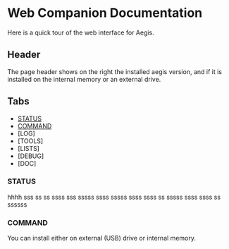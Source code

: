 # Web Companion Documentation
Here is a quick tour of the web interface for Aegis.

## Header
The page header shows on the right the installed aegis version, and if it is installed on the internal memory or an external drive.

## Tabs
- [STATUS](#STATUS)
- [COMMAND](#COMMAND)
- [LOG]
- [TOOLS]
- [LISTS]
- [DEBUG]
- [DOC]

### STATUS
hhhh
sss
ss
ss
ssss
sss
sssss
ssss
sssss
ssss
ssss
ss
sssss
ssss
ssss
ss
ssssss

### COMMAND
You can install either on external (USB) drive or internal memory.
